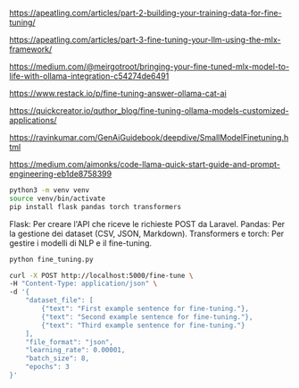  
https://apeatling.com/articles/part-2-building-your-training-data-for-fine-tuning/

https://apeatling.com/articles/part-3-fine-tuning-your-llm-using-the-mlx-framework/

https://medium.com/@meirgotroot/bringing-your-fine-tuned-mlx-model-to-life-with-ollama-integration-c54274de6491

https://www.restack.io/p/fine-tuning-answer-ollama-cat-ai

https://quickcreator.io/quthor_blog/fine-tuning-ollama-models-customized-applications/

https://ravinkumar.com/GenAiGuidebook/deepdive/SmallModelFinetuning.html


https://medium.com/aimonks/code-llama-quick-start-guide-and-prompt-engineering-eb1de8758399


~~~bash
python3 -m venv venv
source venv/bin/activate
pip install flask pandas torch transformers
~~~

Flask: Per creare l'API che riceve le richieste POST da Laravel.
Pandas: Per la gestione dei dataset (CSV, JSON, Markdown).
Transformers e torch: Per gestire i modelli di NLP e il fine-tuning.

~~~bash
python fine_tuning.py
~~~

~~~bash
curl -X POST http://localhost:5000/fine-tune \
-H "Content-Type: application/json" \
-d '{
    "dataset_file": [
        {"text": "First example sentence for fine-tuning."},
        {"text": "Second example sentence for fine-tuning."},
        {"text": "Third example sentence for fine-tuning."}
    ],
    "file_format": "json",
    "learning_rate": 0.00001,
    "batch_size": 8,
    "epochs": 3
}'
~~~







